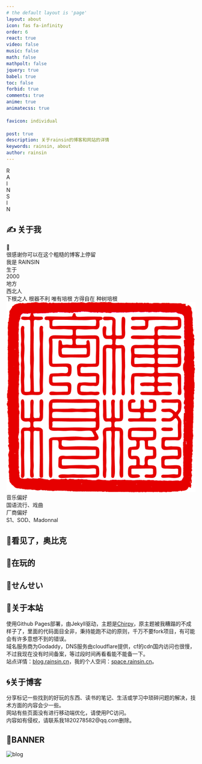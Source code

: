 ```yaml
---
# the default layout is 'page'
layout: about
icon: fas fa-infinity
order: 6
react: true
video: false
music: false
math: false
mathpolt: false
jquery: true
babel: true
toc: false
forbid: true
comments: true
anime: true
animatecss: true

favicon: individual

post: true
description: 关于rainsin的博客和网站的详情
keywords: rainsin, about
author: rainsin
---
```


<div class="about-logo-box">
  <div class="about-logo">
    <div class="r logo-font" id="R-l">
      <div id="R-l-b">R</div>
    </div>
    <div class="a logo-font" id="A-l">
    <div id="A-l-b">A</div>
    </div>
    <div class="i logo-font" id="I-l-1">
    <div id="I-l-1-b">I </div>
    </div>
    <div class="n logo-font" id="N-l-1">
    <div id="N-l-1-b">N</div>
    </div>
    <div class="s logo-font" id="S-l">
    <div id="S-l-b">S</div>
    </div>
    <div class="i2 logo-font" id="I-l-2">
    <div id="I-l-2-b">I</div>
    </div>
    <div class="n2 logo-font" id="N-l-2">
    <div id="N-l-2-b">N</div>
    </div>
  </div>
</div>

## ✍️ 关于我

<div class="rainsin">
<div class="rainsin-info">
  <div class="rainsin-indivdual width-change-indivdual" id="ind_info">
    <div class="rainsin-indivdual-box">
      <div class="rainsin-hand">
      <div class="animate__animated animate__wobble" id="hello">👋</div>
      </div>
      <div class="rainsin-indivdual-info">
        <div class="rainsin-indivdual-info-first">
          很感谢你可以在这个粗糙的博客上停留
        </div>
        <div class="rainsin-indivdual-info-second">
          我是
          <span>
          RAINSIN
          </span>
        </div>
        <!-- <div class="rainsin-indivdual-info-third">
          是一个
          <span>
          </span>
        </div> -->
      </div>
    </div>
  </div>
  <div class="rainsin-yan width-change-yan">
   <div class="age">
    <div class="age-class">
      生于
    </div>
    <div class="age-dig">
      2000
    </div>
   </div>
   <div class="age">
    <div class="age-class">
      地方
    </div>
    <div class="age-staff">
      西北人
    </div>
   </div>
  </div>

  </div>

<div class="profile-box">
<div class="profile">
<span>下根之人</span>
<span>根器不利</span>
<span>唯有培根</span>
<span>方得自在</span>
<span>
种树培根
<img src="/assets/img/914810001721461586.png" alt=""/>
</span>
</div>
</div>
    <div class="rainsin-detail">
      <div class="detail-ins">
        <div class="detail-music music-fancy">
          <div class="mask">
          </div>
          <div class="music-title">音乐偏好</div>
          <div class="music-detial">
          <div>
            <span>国语流行</span>、<span>戏曲</span>
          </div>
          </div>
        </div>
        <div class="detail-music bag-ins">
          <div class="mask mask2">
          </div>
          <div class="music-title">厂商偏好</div>
          <div class="music-detial detial-av">
          <div>
            <span>S1</span>、<span>SOD</span>、<span>Madonnal</span>
          </div>
          </div>
        </div>
      </div>
    </div>
</div>

##  🥹看见了，奥比克

<div id="a-player"></div>

##  📴在玩的

<div id="playing-box"></div>

<!-- 装备 -->
<!-- ## 💻我的主机 -->

<!-- <div id="device-box"></div> -->

<!-- 设备的具体信息 -->
<!-- <div id="device-only"></div> -->


<!-- 老师 -->
##  🍑せんせい

<div id="av-box"></div>

<link rel="stylesheet" href="/assets/about/about-min.css">
<link rel="stylesheet" href="/assets/music/music-min.css">

## 👻关于本站

<div class="about-site">
  <div>
  使用<span>Github Pages</span>部署，由<span>Jekyll</span>驱动，主题是<a href="https://github.com/cotes2020/chirpy-starter" target="_blank">Chirpy</a>，原主题被我糟蹋的不成样子了，里面的代码面目全非，秉持能跑不动的原则，千万不要fork项目，有可能会有许多意想不到的错误。
  </div>
  <div>
  域名服务商为<span>Godaddy</span>，<span>DNS</span>服务由<span>cloudflare</span>提供，<span>cf</span>的cdn国内访问也很慢，不过我现在没有时间备案，等过段时间再看看能不能备一下。
  </div>
  <div>
  站点详情：<a href="https://us.umami.is/share/DXb041RxaYb9jpRY/blog.rainsin.cn" target="_blank">blog.rainsin.cn</a>，我的个人空间：<a href="https://space.rainsin.cn" target="_blank">space.rainsin.cn</a>。
  </div>
</div>

## 🌀关于博客

<div class="about-site">
  <div>
  分享标记一些找到的好玩的东西、读书的笔记、生活或学习中琐碎问题的解决，技术方面的内容会少一些。
  </div>
  <div>
  网站有些页面没有进行移动端优化，请使用PC访问。
  </div>
  <div>
  内容如有侵权，请联系我<span>1820278582@qq.com</span>删除。
  </div>
</div>

## 🌁BANNER

<img class="blog_banner" src="https://dlink.host/1drv/aHR0cHM6Ly8xZHJ2Lm1zL2kvcyFBb2VyMmNVNVNsT0ZpUFZPVjZxUmVfeWxCUlM4TkE_ZT1CZWVxYWY.webp" alt="blog"/>

<script src="/assets/about/about-min.js" defer></script>
<script type="text/babel" src="/assets/about/components/art.js"></script>


<!-- <script type="text/babel" src="/assets/about/components/device.js"></script> -->

<!-- <script type="text/babel" src="/assets/about/components/devicehead.js"></script> -->

<script type="text/babel" src="/assets/about/components/play.js"></script>

<script type="text/babel" src="/assets/music/music.js"></script>

<script src="https://c.webfontfree.com/c.js?f=ManbowClear-Regular:ManbowDots-Regular:ManbowFill-Regular:ManbowLines-Regular:ManbowScreen-Regular:ManbowSolid-Regular:ManbowSpots-Regular:ManbowStripe-Regular:ManbowTone-Regular" type="text/javascript"></script>